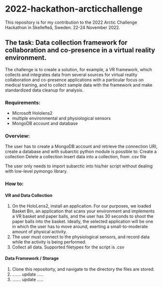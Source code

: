 # 2022-hackathon-arcticchallenge
This repository is for my contribution to the 2022 Arctic Challenge Hackathon in Skellefteå, Sweden. 22-24 November 2022.


## The task: Data collection framework for collaboration and co-presence in a virtual reality environment.
The challenge is to create a solution, for example, a VR framework, which collects and integrates data from several sources for virtual reality collaboration and co-presence applications with a particular focus on medical
training, and to collect sample data with the framework and make standardized data cleanup for analysis.

### Requirements:
- Microsoft Hololens2
- multiple environmental and physiological sensors
- MongoDB account and database

### Overview:
The user has to create a MongoDB account and retrieve the connection URI, create a database and with subarctic python module is possible to:
Create a collection
Delete a collection
Insert data into a collection, from .csv file

The user only needs to import subarctic into his/her script without dealing with low-level pymongo library.

### How to:

#### VR and Data Collection
1. On the HoloLens2, install an application. For our purposes, we loaded Basket Bin, an application that scans your environment and implements a VR basket and paper balls, and the user has 30 seconds to shoot the paper balls into the basket. Ideally, the selected application will be one in which the user has to move around, exerting a small-to-moderate amount of physical activity.
2. The user must connect to the physiological sensors, and record data while the activity is being performed.
3. Collect all data. Supported filetypes for the script is .csv

#### Data Framework / Storage
1. Clone this repositorty, and navigate to the directory the files are stored.
2. ....... update .....
3. ....... update .....
